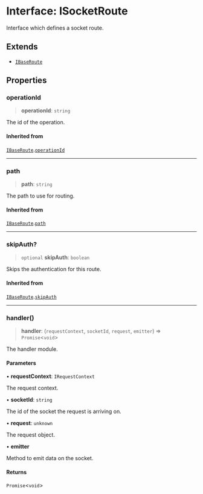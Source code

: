 # Interface: ISocketRoute

Interface which defines a socket route.

## Extends

- [`IBaseRoute`](IBaseRoute.md)

## Properties

### operationId

> **operationId**: `string`

The id of the operation.

#### Inherited from

[`IBaseRoute`](IBaseRoute.md).[`operationId`](IBaseRoute.md#operationid)

***

### path

> **path**: `string`

The path to use for routing.

#### Inherited from

[`IBaseRoute`](IBaseRoute.md).[`path`](IBaseRoute.md#path)

***

### skipAuth?

> `optional` **skipAuth**: `boolean`

Skips the authentication for this route.

#### Inherited from

[`IBaseRoute`](IBaseRoute.md).[`skipAuth`](IBaseRoute.md#skipauth)

***

### handler()

> **handler**: (`requestContext`, `socketId`, `request`, `emitter`) => `Promise`\<`void`\>

The handler module.

#### Parameters

• **requestContext**: `IRequestContext`

The request context.

• **socketId**: `string`

The id of the socket the request is arriving on.

• **request**: `unknown`

The request object.

• **emitter**

Method to emit data on the socket.

#### Returns

`Promise`\<`void`\>
